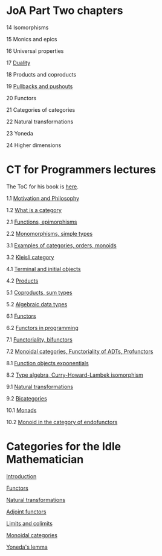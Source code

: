 # JoA Part Two chapters

14 Isomorphisms

15 Monics and epics

16 Universal properties

17 [Duality](duality)

18 Products and coproducts

19 [Pullbacks and pushouts](pullbacks)

20 Functors

21 Categories of categories

22 Natural transformations

23 Yoneda

24 Higher dimensions

# CT for Programmers lectures

The ToC for his book is [here](https://bartoszmilewski.com/2014/10/28/category-theory-for-programmers-the-preface/).

1.1 [Motivation and Philosophy](https://www.youtube.com/watch?v=I8LbkfSSR58)

1.2 [What is a category](https://www.youtube.com/watch?v=p54Hd7AmVFU)

2.1 [Functions, epimorphisms](https://www.youtube.com/watch?v=O2lZkr-aAqk)

2.2 [Monomorphisms, simple types](https://www.youtube.com/watch?v=NcT7CGPICzo)

3.1 [Examples of categories, orders, monoids](https://www.youtube.com/watch?v=aZjhqkD6k6w)

3.2 [Kleisli category](https://www.youtube.com/watch?v=i9CU4CuHADQ)

4.1 [Terminal and initial objects](https://www.youtube.com/watch?v=zer1aFgj4aU)

4.2 [Products](https://www.youtube.com/watch?v=Bsdl_NKbNnU)

5.1 [Coproducts, sum types](https://www.youtube.com/watch?v=LkIRsNj9T-8)

5.2 [Algebraic data types](https://www.youtube.com/watch?v=w1WMykh7AxA)

6.1 [Functors](https://www.youtube.com/watch?v=FyoQjkwsy7o)

6.2 [Functors in programming](https://www.youtube.com/watch?v=EO86S2EZssc)

7.1 [Functoriality, bifunctors](https://www.youtube.com/watch?v=pUQ0mmbIdxs)

7.2 [Monoidal categories, Functoriality of ADTs, Profunctors](https://www.youtube.com/watch?v=wtIKd8AhJOc)

8.1 [Function objects exponentials](https://www.youtube.com/watch?v=REqRzMI26Nw)

8.2 [Type algebra, Curry-Howard-Lambek isomorphism](https://www.youtube.com/watch?v=iXZR1v3YN-8)

9.1 [Natural transformations](https://www.youtube.com/watch?v=2LJC-XD5Ffo)

9.2 [Bicategories](https://www.youtube.com/watch?v=wrpxBXXgLCI)

10.1 [Monads](https://www.youtube.com/watch?v=gHiyzctYqZ0)

10.2 [Monoid in the category of endofunctors](https://www.youtube.com/watch?v=GmgoPd7VQ9Q)

# Categories for the Idle Mathematician

[Introduction](https://www.youtube.com/watch?v=JOp7mH72Jlg&list=PL8yHsr3EFj51F9XZ_Ka4bLnQoxTdMx0AL&index=1)

[Functors](https://www.youtube.com/watch?v=6jrQjoM8b9s&list=PL8yHsr3EFj51F9XZ_Ka4bLnQoxTdMx0AL&index=2)

[Natural transformations](https://www.youtube.com/watch?v=YLZuamSNLvc&list=PL8yHsr3EFj51F9XZ_Ka4bLnQoxTdMx0AL&index=3)

[Adjoint functors](https://www.youtube.com/watch?v=jWtPimYNA9Q&list=PL8yHsr3EFj51F9XZ_Ka4bLnQoxTdMx0AL&index=4)

[Limits and colimits](https://www.youtube.com/watch?v=xRRTvJ5N_hI&list=PL8yHsr3EFj51F9XZ_Ka4bLnQoxTdMx0AL&index=5)

[Monoidal categories](https://www.youtube.com/watch?v=cU8E5O8oV_g&list=PL8yHsr3EFj51F9XZ_Ka4bLnQoxTdMx0AL&index=6)

[Yoneda's lemma](https://www.youtube.com/watch?v=PpxPyOm3Xck&list=PL8yHsr3EFj51F9XZ_Ka4bLnQoxTdMx0AL&index=7)
